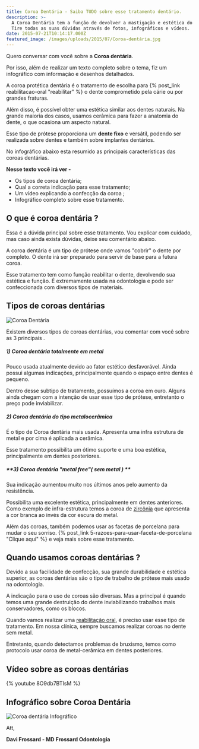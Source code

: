 ```yaml
---
title: Coroa Dentária - Saiba TUDO sobre esse tratamento dentário.
description: >-
  A Coroa Dentária tem a função de devolver a mastigação e estética do dente.
  Tire todas as suas dúvidas através de fotos, infográficos e vídeos.
date: 2015-07-21T10:14:17.000Z
featured_image: /images/uploads/2015/07/Coroa-dentária.jpg
---
```

Quero conversar com você sobre a **Coroa dentária**. 

Por isso, além de realizar um texto completo sobre o tema, fiz um infográfico com informação e desenhos detalhados. 

A coroa protética dentária é o tratamento de escolha para {% post_link reabilitacao-oral "reabilitar" %} o dente comprometido pela cárie ou por grandes fraturas. 

Além disso, é possível obter uma estética similar aos dentes naturais. Na grande maioria dos casos, usamos cerâmica para fazer a anatomia do dente, o que ocasiona um aspecto natural. 

Esse tipo de prótese proporciona um **dente fixo** e versátil, podendo ser realizada sobre dentes e também sobre implantes dentários. 

No infográfico abaixo esta resumido as principais características das coroas dentárias. 

**Nesse texto você irá ver -**

* Os tipos de coroa dentária;
* Qual a correta indicação para esse tratamento;
* Um vídeo explicando a confecção da coroa ;
* Infográfico completo sobre esse tratamento.

## O que é coroa dentária ?

Essa é a dúvida principal sobre esse tratamento. Vou explicar com cuidado, mas caso ainda exista dúvidas, deixe seu comentário abaixo.  

A coroa dentária é um tipo de prótese onde vamos "cobrir" o dente por completo. O dente irá ser preparado para servir de base para a futura coroa.  

Esse tratamento tem como função reabilitar o dente, devolvendo sua estética e função. É extremamente usada na odontologia e pode ser confeccionada com diversos tipos de materiais.

## Tipos de coroas dentárias

![Coroa Dentária](/images/uploads/coroa_denta_ria.png)

Existem diversos tipos de coroas dentárias, vou comentar com você sobre as 3 principais .

##### **1) Coroa dentária totalmente em metal**

Pouco usada atualmente devido ao fator estético desfavorável. Ainda possui algumas indicações, principalmente quando o espaço entre dentes é pequeno. 

Dentro desse subtipo de tratamento, possuímos a coroa em ouro. Alguns ainda chegam com a intenção de usar esse tipo de prótese, entretanto o preço pode inviabilizar.  

##### **2) Coroa dentária do tipo metalocerâmica**

É o tipo de Coroa dentária mais usada. Apresenta uma infra estrutura de metal e por cima é aplicada a cerâmica. 

Esse tratamento possibilita um ótimo suporte e uma boa estética, principalmente em dentes posteriores.  

##### **3) Coroa dentária "metal free"( sem metal ) **

Sua indicação aumentou muito nos últimos anos pelo aumento da resistência. 

Possibilita uma excelente estética, principalmente em dentes anteriores. Como exemplo de infra-estrutura temos a coroa de [zircônia](http://revista.aborj.org.br/index.php/rbo/article/viewFile/251/218) que apresenta a cor branca ao invés da cor escura do metal. 

Além das coroas, também podemos usar as facetas de porcelana para mudar o seu sorriso. {% post_link 5-razoes-para-usar-faceta-de-porcelana "Clique aqui" %} e veja mais sobre esse tratamento.

## Quando usamos coroas dentárias ?

Devido a sua facilidade de confecção, sua grande durabilidade e estética superior, as coroas dentárias são o tipo de trabalho de prótese mais usado na odontologia.

A indicação para o uso de coroas são diversas. Mas a principal é quando temos uma grande destruição do dente inviabilizando trabalhos mais conservadores, como os blocos. 

Quando vamos realizar uma [reabilitação oral](/reabilitacao-oral/), é preciso usar esse tipo de tratamento. Em nossa clínica, sempre buscamos realizar coroas no dente sem metal. 

Entretanto, quando detectamos problemas de bruxismo, temos como protocolo usar coroa de metal-cerâmica em dentes posteriores.

## Vídeo sobre as coroas dentárias

{% youtube 8O9db7BTIsM %}

## Infográfico sobre Coroa Dentária 

![Coroa dentária Infográfico](/images/uploads/2015/07/Coroa-Dentária-.jpg)

Att,

**Davi Frossard - MD Frossard Odontologia**
